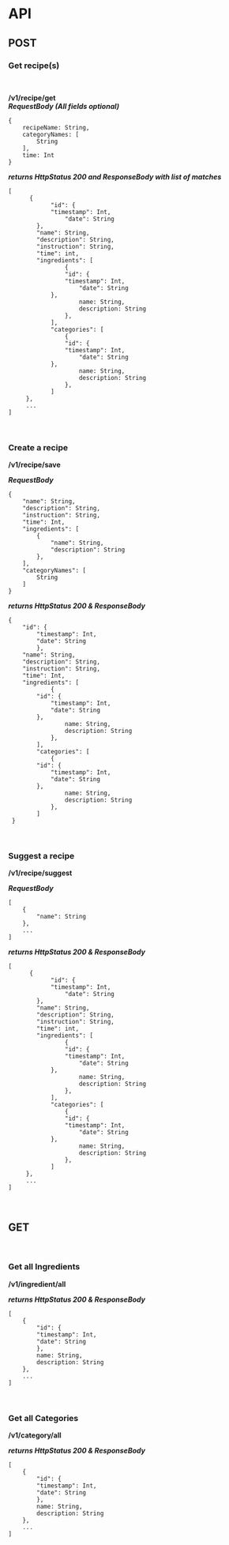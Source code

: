 # API

## POST

### Get recipe(s)

<br>

**/v1/recipe/get**
<br>
**_RequestBody (All fields optional)_**

```
{
    recipeName: String,
    categoryNames: [
    	String
    ],
    time: Int
}
```

**_returns HttpStatus 200 and ResponseBody with list of matches_**

```
[
      {
      	    "id": {
	        "timestamp": Int,
            	"date": String
	    },
	    "name": String,
	    "description": String,
	    "instruction": String,
	    "time": int,
	    "ingredients": [
            	{
	      	    "id": {
		        "timestamp": Int,
	            	"date": String
		    },
                    name: String,
                    description: String
            	},
     	    ],
            "categories": [
            	{
	      	    "id": {
		        "timestamp": Int,
	            	"date": String
		    },
                    name: String,
                    description: String
            	},
            ]
     },
     ...
]
```

<br>

### Create a recipe

**/v1/recipe/save**
<br>

**_RequestBody_**

```
{
    "name": String,
    "description": String,
    "instruction": String,
    "time": Int,
    "ingredients": [
        {
            "name": String,
            "description": String
        },
    ],
    "categoryNames": [
        String
    ]
}
```

**_returns HttpStatus 200 & ResponseBody_**

```
{
	"id": {
		"timestamp": Int,
 		"date": String
    	},
	"name": String,
	"description": String,
	"instruction": String,
	"time": Int,
	"ingredients": [
            {
		"id": {
			"timestamp": Int,
			"date": String
		},
                name: String,
                description: String
            },
     	],
        "categories": [
            {
		"id": {
			"timestamp": Int,
			"date": String
		},
                name: String,
                description: String
            },
        ]
 }
```

<br>

### Suggest a recipe

**/v1/recipe/suggest**
<br>

**_RequestBody_**

```
[
    {
        "name": String
    },
    ...
]
```

**_returns HttpStatus 200 & ResponseBody_**

```
[
      {
      	    "id": {
	        "timestamp": Int,
            	"date": String
	    },
	    "name": String,
	    "description": String,
	    "instruction": String,
	    "time": int,
	    "ingredients": [
            	{
	      	    "id": {
		        "timestamp": Int,
	            	"date": String
		    },
                    name: String,
                    description: String
            	},
     	    ],
            "categories": [
            	{
	      	    "id": {
		        "timestamp": Int,
	            	"date": String
		    },
                    name: String,
                    description: String
            	},
            ]
     },
     ...
]
```

<br>

## GET

<br>

### Get all Ingredients

**/v1/ingredient/all**
<br>

**_returns HttpStatus 200 & ResponseBody_**

```
[
	{
	    "id": {
		"timestamp": Int,
		"date": String
	    },
	    name: String,
	    description: String
	},
	...
]
```

<br>

### Get all Categories

**/v1/category/all**
<br>

**_returns HttpStatus 200 & ResponseBody_**

```
[
	{
	    "id": {
		"timestamp": Int,
		"date": String
	    },
	    name: String,
	    description: String
	},
	...
]
```
